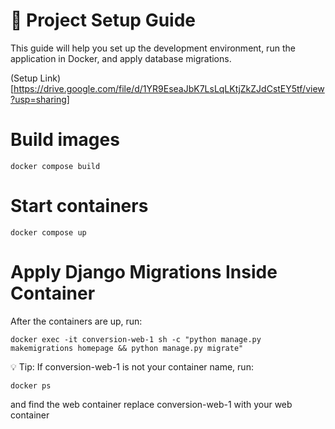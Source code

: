 # 🚀 Project Setup Guide

This guide will help you set up the development environment, run the application in Docker, and apply database migrations.

(Setup Link)[https://drive.google.com/file/d/1YR9EseaJbK7LsLqLKtjZkZJdCstEY5tf/view?usp=sharing]

# Build images
```
docker compose build
```

# Start containers
```
docker compose up
```

# Apply Django Migrations Inside Container
After the containers are up, run:
```
docker exec -it conversion-web-1 sh -c "python manage.py makemigrations homepage && python manage.py migrate"
```

💡 Tip:
If conversion-web-1 is not your container name, run:
```
docker ps
```
and find the web container replace conversion-web-1 with your web container
